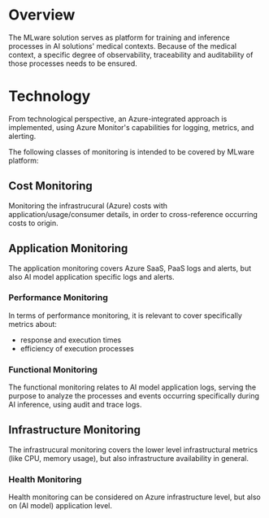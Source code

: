 # Overview
The MLware solution serves as platform for training and inference processes in AI solutions' medical contexts. Because of the medical context, a specific degree of observability, traceability and auditability of those processes needs to be ensured.

# Technology
From technological perspective, an Azure-integrated approach is implemented, using Azure Monitor's capabilities for logging, metrics, and alerting.

The following classes of monitoring is intended to be covered by MLware platform:

## Cost Monitoring
Monitoring the infrastrucural (Azure) costs with application/usage/consumer details, in order to cross-reference occurring costs to origin.

## Application Monitoring
The application monitoring covers Azure SaaS, PaaS logs and alerts, but also AI model application specific logs and alerts. 

### Performance Monitoring
In terms of performance monitoring, it is relevant to cover specifically metrics about:
- response and execution times
- efficiency of execution processes

### Functional Monitoring
The functional monitoring relates to AI model application logs, serving the purpose to analyze the processes and events occurring specifically during AI inference, using audit and trace logs.

## Infrastructure Monitoring
The infrastrucural monitoring covers the lower level infrastructural metrics (like CPU, memory usage), but also infrastructure availability in general.

### Health Monitoring
Health monitoring can be considered on Azure infrastructure level, but also on (AI model) application level.